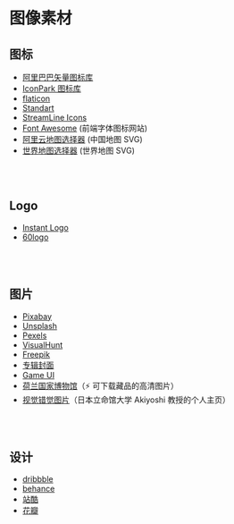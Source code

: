 # 图像素材

## 图标

- [阿里巴巴矢量图标库](https://www.iconfont.cn/)
- [IconPark 图标库](https://iconpark.bytedance.com/)
- [flaticon](https://www.flaticon.com)
- [Standart](https://standart.io/)
- [StreamLine Icons](https://www.streamlineicons.com/)
- [Font Awesome](https://fontawesome.com/) (前端字体图标网站)
- [阿里云地图选择器](http://datav.aliyun.com/tools/atlas/) (中国地图 SVG)
- [世界地图选择器](https://pixelmap.amcharts.com/) (世界地图 SVG)

<br></br>

## Logo

- [Instant Logo](http://instantlogosearch.com/)
- [60logo](https://www.60logo.com/list)

<br></br>

## 图片

- [Pixabay](https://pixabay.com/)
- [Unsplash](https://unsplash.com/)
- [Pexels](https://www.pexels.com/)
- [VisualHunt](https://visualhunt.com/)
- [Freepik](https://www.freepik.com/)
- [专辑封面](https://bendodson.com/projects/itunes-artwork-finder/)
- [Game UI](https://www.gameuidatabase.com/)
- [荷兰国家博物馆](https://www.rijksmuseum.nl/en/rijksstudio)（:zap: 可下载藏品的高清图片）
- [视觉错觉图片](http://www.ritsumei.ac.jp/~akitaoka/index-e.html)（日本立命馆大学 Akiyoshi 教授的个人主页）

<br></br>

## 设计

- [dribbble](https://dribbble.com/)
- [behance](https://www.behance.net/)
- [站酷](https://www.zcool.com.cn/)
- [花瓣](http://huaban.com/)
